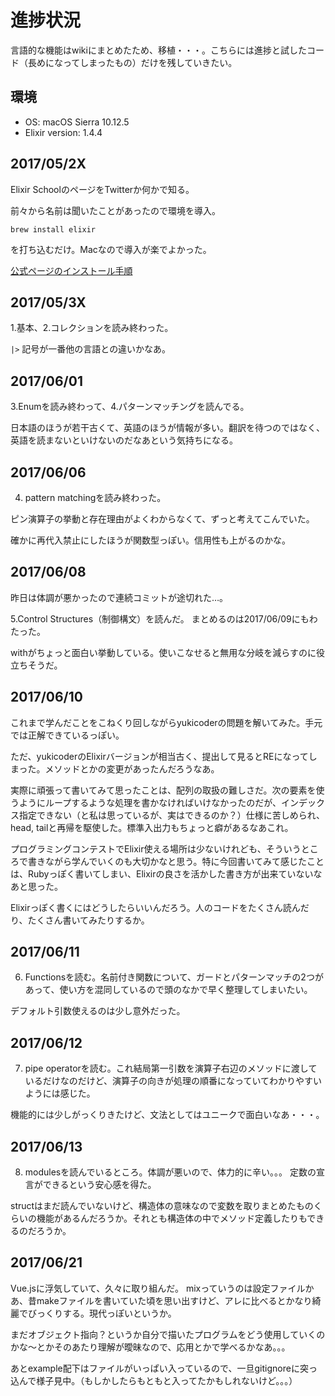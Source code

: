 # 進捗状況

言語的な機能はwikiにまとめたため、移植・・・。こちらには進捗と試したコード（長めになってしまったもの）だけを残していきたい。

## 環境

- OS: macOS Sierra 10.12.5
- Elixir version: 1.4.4

## 2017/05/2X
Elixir SchoolのページをTwitterか何かで知る。

前々から名前は聞いたことがあったので環境を導入。

```
brew install elixir
```

を打ち込むだけ。Macなので導入が楽でよかった。


[公式ページのインストール手順](https://elixir-lang.org/install.html)


## 2017/05/3X
1.基本、2.コレクションを読み終わった。

`|>` 記号が一番他の言語との違いかなあ。

## 2017/06/01
3.Enumを読み終わって、4.パターンマッチングを読んでる。

日本語のほうが若干古くて、英語のほうが情報が多い。翻訳を待つのではなく、英語を読まないといけないのだなあという気持ちになる。

## 2017/06/06
4. pattern matchingを読み終わった。

ピン演算子の挙動と存在理由がよくわからなくて、ずっと考えてこんでいた。

確かに再代入禁止にしたほうが関数型っぽい。信用性も上がるのかな。

## 2017/06/08
昨日は体調が悪かったので連続コミットが途切れた…。

5.Control Structures（制御構文）を読んだ。
まとめるのは2017/06/09にもわたった。

withがちょっと面白い挙動している。使いこなせると無用な分岐を減らすのに役立ちそうだ。

## 2017/06/10
これまで学んだことをこねくり回しながらyukicoderの問題を解いてみた。手元では正解できているっぽい。

ただ、yukicoderのElixirバージョンが相当古く、提出して見るとREになってしまった。メソッドとかの変更があったんだろうなあ。

実際に頑張って書いてみて思ったことは、配列の取扱の難しさだ。次の要素を使うようにループするような処理を書かなければいけなかったのだが、インデックス指定できない（と私は思っているが、実はできるのか？）仕様に苦しめられ、head, tailと再帰を駆使した。標準入出力もちょっと癖があるなあこれ。

プログラミングコンテストでElixir使える場所は少ないけれども、そういうところで書きながら学んでいくのも大切かなと思う。特に今回書いてみて感じたことは、Rubyっぽく書いてしまい、Elixirの良さを活かした書き方が出来ていないなあと思った。

Elixirっぽく書くにはどうしたらいいんだろう。人のコードをたくさん読んだり、たくさん書いてみたりするか。

## 2017/06/11
6. Functionsを読む。名前付き関数について、ガードとパターンマッチの2つがあって、使い方を混同しているので頭のなかで早く整理してしまいたい。

デフォルト引数使えるのは少し意外だった。

## 2017/06/12
7. pipe operatorを読む。これ結局第一引数を演算子右辺のメソッドに渡しているだけなのだけど、演算子の向きが処理の順番になっていてわかりやすいようには感じた。

機能的には少しがっくりきたけど、文法としてはユニークで面白いなあ・・・。

## 2017/06/13
8. modulesを読んでいるところ。体調が悪いので、体力的に辛い。。。
定数の宣言ができるという安心感を得た。

structはまだ読んでいないけど、構造体の意味なので変数を取りまとめたものくらいの機能があるんだろうか。それとも構造体の中でメソッド定義したりもできるのだろうか。

## 2017/06/21
Vue.jsに浮気していて、久々に取り組んだ。
mixっていうのは設定ファイルかあ、昔makeファイルを書いていた頃を思い出すけど、アレに比べるとかなり綺麗でびっくりする。現代っぽいというか。

まだオブジェクト指向？というか自分で描いたプログラムをどう使用していくのかな〜とかそのあたり理解が曖昧なので、応用とかで学べるかなあ。。。

あとexample配下はファイルがいっぱい入っているので、一旦gitignoreに突っ込んで様子見中。（もしかしたらもともと入ってたかもしれないけど。。。）
